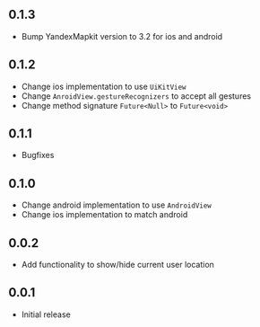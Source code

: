 ## 0.1.3

- Bump YandexMapkit version to 3.2 for ios and android

## 0.1.2

- Change ios implementation to use `UiKitView`
- Change `AnroidView.gestureRecognizers` to accept all gestures
- Change method signature `Future<Null>` to `Future<void>`

## 0.1.1

- Bugfixes

## 0.1.0

- Change android implementation to use `AndroidView`
- Change ios implementation to match android

## 0.0.2

- Add functionality to show/hide current user location

## 0.0.1

- Initial release
